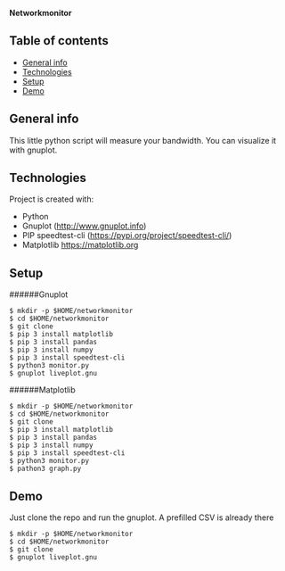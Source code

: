 **Networkmonitor**

## Table of contents
* [General info](#general-info)
* [Technologies](#technologies)
* [Setup](#setup)
* [Demo](#demo)

## General info
This little python script will measure your bandwidth. 
You can visualize it with gnuplot.

## Technologies
Project is created with:
* Python
* Gnuplot (http://www.gnuplot.info)
* PIP speedtest-cli (https://pypi.org/project/speedtest-cli/)
* Matplotlib https://matplotlib.org
	
## Setup
######Gnuplot
```
$ mkdir -p $HOME/networkmonitor
$ cd $HOME/networkmonitor
$ git clone
$ pip 3 install matplotlib
$ pip 3 install pandas
$ pip 3 install numpy
$ pip 3 install speedtest-cli
$ python3 monitor.py
$ gnuplot liveplot.gnu
```
######Matplotlib
```
$ mkdir -p $HOME/networkmonitor
$ cd $HOME/networkmonitor
$ git clone
$ pip 3 install matplotlib
$ pip 3 install pandas
$ pip 3 install numpy
$ pip 3 install speedtest-cli
$ python3 monitor.py
$ pathon3 graph.py
```

## Demo
Just clone the repo and run the gnuplot. A prefilled CSV is already there
```
$ mkdir -p $HOME/networkmonitor
$ cd $HOME/networkmonitor
$ git clone
$ gnuplot liveplot.gnu
```
